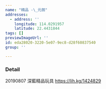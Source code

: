 ```yaml
---
name: "精品 -\_元朗"
addresses:
  - address: ''
    longitude: 114.0291957
    latitude: 22.4431844
tags: []
previewImageUrl: ''
id: eda28020-3220-5e07-9ec8-d28f60837540
group: ''

---
```

### Detail
20190807
深藍精品玩具
https://lih.kg/1424829
